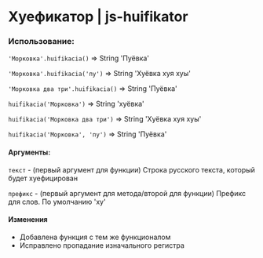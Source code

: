 # Хуефикатор | js-huifikator

### Использование:

`'Морковка'.huifikacia()` => String 'Пуёвка'

`'Морковка'.huifikacia('пу')` => String 'Хуёвка хуя хуы'

`'Морковка два три'.huifikacia()` => String 'Пуёвка'

`huifikacia('Морковка')` => String 'хуёвка'

`huifikacia('Морковка два три')` => String 'Хуёвка хуя хуы'

`huifikacia('Морковка', 'пу')` => String 'Пуёвка'

#### Аргументы:

`текст` - (первый аргумент для функции) Строка русского текста, который будет хуефицирован

`префикс` - (первый аргумент для метода/второй для функции) Префикс для слов. По умолчанию 'ху'

#### Изменения
- Добавлена функция с тем же функционалом
- Исправлено пропадание изначального регистра

